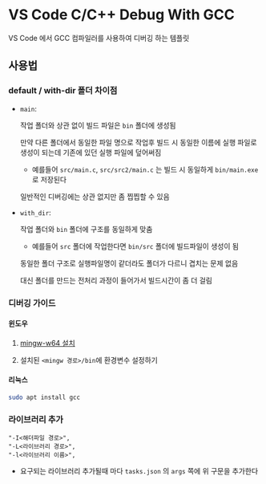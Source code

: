 # VS Code C/C++ Debug With GCC

VS Code 에서 GCC 컴파일러를 사용하여 디버깅 하는 템플릿

## 사용법

### default / with-dir 폴더 차이점

-   `main`:

    작업 폴더와 상관 없이 빌드 파일은 `bin` 폴더에 생성됨

    만약 다른 폴더에서 동일한 파일 명으로 작업후 빌드 시 동일한 이름에 실행 파일로 생성이 되는데 기존에 있던 실행 파일에 덮어써짐

    -   예를들어 `src/main.c`, `src/src2/main.c` 는 빌드 시 동일하게 `bin/main.exe` 로 저장된다

    일반적인 디버깅에는 상관 없지만 좀 찝찝할 수 있음

-   `with_dir`:

    작업 폴더와 `bin` 폴더에 구조를 동일하게 맞춤

    -   예를들어 `src` 폴더에 작업한다면 `bin/src` 폴더에 빌드파일이 생성이 됨

    동일한 폴더 구조로 실행파일명이 같더라도 폴더가 다르니 겹치는 문제 없음

    대신 폴더를 만드는 전처리 과정이 들어가서 빌드시간이 좀 더 걸림

### 디버깅 가이드

#### 윈도우

1. [mingw-w64 설치](https://github.com/niXman/mingw-builds-binaries/releases)

2. 설치된 `<mingw 경로>/bin`에 환경변수 설정하기


#### 리눅스

```bash
sudo apt install gcc
```

### 라이브러리 추가

```text
"-I<해더파일 경로>",
"-L<라이브러리 경로>",
"-l<라이브러리 이름>",
```

-   요구되는 라이브러리 추가될때 마다 `tasks.json` 의 `args` 쪽에 위 구문을 추가한다
